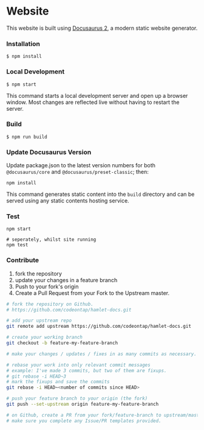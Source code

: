 # Website

This website is built using [Docusaurus 2](https://v2.docusaurus.io/), a modern static website generator.

### Installation

```
$ npm install
```

### Local Development

```
$ npm start
```

This command starts a local development server and open up a browser window. Most changes are reflected live without having to restart the server.

### Build

```
$ npm run build
```

### Update Docusaurus Version

Update package.json to the latest version numbers for both `@docusaurus/core` and `@docusaurus/preset-classic`; then:

```
npm install
```

This command generates static content into the `build` directory and can be served using any static contents hosting service.

### Test

```
npm start

# seperately, whilst site running
npm test
```

### Contribute

1. fork the repository
2. update your changes in a feature branch
3. Push to your fork's origin
4. Create a Pull Request from your Fork to the Upstream master.

```bash
# fork the repository on Github.
# https://github.com/codeontap/hamlet-docs.git

# add your upstream repo
git remote add upstream https://github.com/codeontap/hamlet-docs.git

# create your working branch
git checkout -b feature-my-feature-branch

# make your changes / updates / fixes in as many commits as necessary.

# rebase your work into only relevant commit messages
# example: I've made 3 commits, but two of them are fixups.
# git rebase -i HEAD~3
# mark the fixups and save the commits
git rebase -i HEAD~<number of commits since HEAD>

# push your feature branch to your origin (the fork)
git push --set-upstream origin feature-my-feature-branch

# on Github, create a PR from your fork/feature-branch to upstream/master.
# make sure you complete any Issue/PR templates provided.
```
